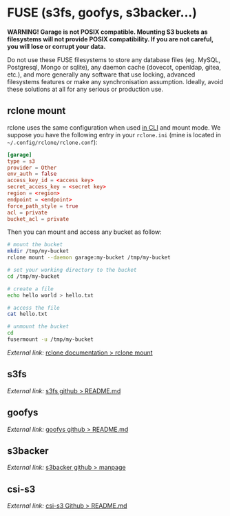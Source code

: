# FUSE (s3fs, goofys, s3backer...)

**WARNING! Garage is not POSIX compatible.
Mounting S3 buckets as filesystems will not provide POSIX compatibility.
If you are not careful, you will lose or corrupt your data.**

Do not use these FUSE filesystems to store any database files (eg. MySQL, Postgresql, Mongo or sqlite),
any daemon cache (dovecot, openldap, gitea, etc.),
and more generally any software that use locking, advanced filesystems features or make any synchronisation assumption.
Ideally, avoid these solutions at all for any serious or production use.

## rclone mount

rclone uses the same configuration when used [in CLI](/connect/cli.html) and mount mode.
We suppose you have the following entry in your `rclone.ini` (mine is located in `~/.config/rclone/rclone.conf`):

```toml
[garage]
type = s3
provider = Other
env_auth = false
access_key_id = <access key>
secret_access_key = <secret key>
region = <region>
endpoint = <endpoint>
force_path_style = true
acl = private
bucket_acl = private
```

Then you can mount and access any bucket as follow:

```bash
# mount the bucket
mkdir /tmp/my-bucket
rclone mount --daemon garage:my-bucket /tmp/my-bucket

# set your working directory to the bucket
cd /tmp/my-bucket

# create a file
echo hello world > hello.txt

# access the file
cat hello.txt

# unmount the bucket
cd
fusermount -u /tmp/my-bucket
```

*External link:* [rclone documentation > rclone mount](https://rclone.org/commands/rclone_mount/)

## s3fs

*External link:* [s3fs github > README.md](https://github.com/s3fs-fuse/s3fs-fuse#examples)

## goofys

*External link:* [goofys github > README.md](https://github.com/kahing/goofys#usage)

## s3backer

*External link:* [s3backer github > manpage](https://github.com/archiecobbs/s3backer/wiki/ManPage)

## csi-s3

*External link:* [csi-s3 Github > README.md](https://github.com/ctrox/csi-s3)
